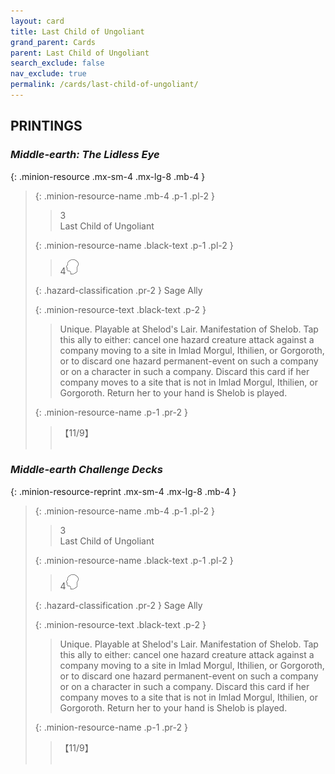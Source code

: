 ```yaml
---
layout: card
title: Last Child of Ungoliant
grand_parent: Cards
parent: Last Child of Ungoliant
search_exclude: false
nav_exclude: true
permalink: /cards/last-child-of-ungoliant/
---
```


## PRINTINGS


### _Middle-earth: The Lidless Eye_

{: .minion-resource .mx-sm-4 .mx-lg-8 .mb-4 }
> {: .minion-resource-name .mb-4 .p-1 .pl-2 }
> > <div class="hazard-mp">3</div>
> > <div class="card-name">Last Child of Ungoliant</div>
>
> {: .minion-resource-name .black-text .p-1 .pl-2 }
> > 4![](/assets/images/mind.svg)
>
> {: .hazard-classification .pr-2 }
> Sage Ally
>
> {: .minion-resource-text .black-text .p-2 }
> > Unique. Playable at Shelod's Lair. Manifestation of Shelob. Tap this ally to either: cancel one hazard creature attack against a company moving to a site in Imlad Morgul, Ithilien, or Gorgoroth, or to discard one hazard permanent-event on such a company or on a character in such a company. Discard this card if her company moves to a site that is not in Imlad Morgul, Ithilien, or Gorgoroth. Return her to your hand is Shelob is played. 
> 
> {: .minion-resource-name .p-1 .pr-2 }
> > <div class="card-shield">【11/9】</div>
> > <div class="card-corruption-white">&nbsp;</div>

### _Middle-earth Challenge Decks_

{: .minion-resource-reprint .mx-sm-4 .mx-lg-8 .mb-4 }
> {: .minion-resource-name .mb-4 .p-1 .pl-2 }
> > <div class="hazard-mp">3</div>
> > <div class="card-name">Last Child of Ungoliant</div>
>
> {: .minion-resource-name .black-text .p-1 .pl-2 }
> > 4![](/assets/images/mind.svg)
>
> {: .hazard-classification .pr-2 }
> Sage Ally
>
> {: .minion-resource-text .black-text .p-2 }
> > Unique. Playable at Shelod's Lair. Manifestation of Shelob. Tap this ally to either: cancel one hazard creature attack against a company moving to a site in Imlad Morgul, Ithilien, or Gorgoroth, or to discard one hazard permanent-event on such a company or on a character in such a company. Discard this card if her company moves to a site that is not in Imlad Morgul, Ithilien, or Gorgoroth. Return her to your hand is Shelob is played. 
> 
> {: .minion-resource-name .p-1 .pr-2 }
> > <div class="card-shield">【11/9】</div>
> > <div class="card-corruption-white">&nbsp;</div>
